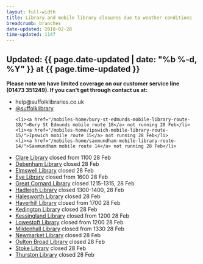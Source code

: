 ```yaml
---
layout: full-width
title: Library and mobile library closures due to weather conditions
breadcrumb: branches
date-updated: 2018-02-28
time-updated: 1147
---
```


<h2>Updated: {{ page.date-updated | date: "%b %-d, %Y" }} at {{ page.time-updated }}</h2>

<p><strong>Please note we have limited coverage on our customer service line (01473 351249). If you can't get through contact us at:</strong></p>

<ul>
    <li>help@suffolklibraries.co.uk</li>
    <li><a href="https://mobile.twitter.com/suffolklibrary">@suffolklibrary</a></li>
</ul>

<ul>

    <li><a href="/mobiles-home/bury-st-edmunds-mobile-library-route-18/">Bury St Edmunds mobile route 18</a> not running 28 Feb</li>
    <li><a href="/mobiles-home/ipswich-mobile-library-route-15/">Ipswich mobile route 15</a> not running 28 Feb</li>
    <li><a href="/mobiles-home/saxmundham-mobile-library-route-14/">Saxmundham mobile route 14</a> not running 28 Feb</li>

</ul>

<ul>
    <li><a href="/libraries/clare-library/">Clare Library</a> closed from 1100 28 Feb</li>
    <li><a href="/libraries/debenham-library/">Debenham Library</a> closed 28 Feb</li>
    <li><a href="/libraries/elmswell-library/">Elmswell Library</a> closed 28 Feb</li>
    <li><a href="/libraries/eye-library/">Eye Library</a> closed from 1600 28 Feb</li>
    <li><a href="/libraries/great-cornard-library/">Great Cornard Library</a> closed 1215-1315, 28 Feb</li>
    <li><a href="/libraries/hadleigh-library/">Hadleigh Library</a> closed 1300-1400, 28 Feb</li>
    <li><a href="/libraries/halesworth-library/">Halesworth Library</a> closed 28 Feb</li>
    <li><a href="/libraries/haverhill-library/">Haverhill Library</a> closed from 1700 28 Feb</li>
    <li><a href="/libraries/kedington-library/">Kedington Library</a> closed 28 Feb</li>
    <li><a href="/libraries/kessingland-library/">Kessingland Library</a> closed from 1200 28 Feb</li>
    <li><a href="/libraries/lowestoft-library/">Lowestoft Library</a> closed from 1200 28 Feb</li>
    <li><a href="/libraries/mildenhall-library/">Mildenhall Library</a> closed from 1330 28 Feb</li>
    <li><a href="/libraries/newmarket-library/">Newmarket Library</a> closed 28 Feb</li>
    <li><a href="/libraries/oulton-broad-library">Oulton Broad Library</a> closed 28 Feb</li>
    <li><a href="/libraries/stoke-library">Stoke Library</a> closed 28 Feb</li>
    <li><a href="/libraries/thurston-library">Thurston Library</a> closed 28 Feb</li>
</ul>

